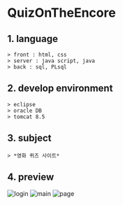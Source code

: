 # QuizOnTheEncore

## 1. language
    > front : html, css
    > server : java script, java
    > back : sql, PLsql

## 2. develop environment
    > eclipse
    > oracle DB
    > tomcat 8.5

## 3. subject
    > *영화 퀴즈 사이트*
    
## 4. preview
![login](https://user-images.githubusercontent.com/43268924/64932117-ce93a080-d877-11e9-81ce-d05aa092f5d1.png)
![main](https://user-images.githubusercontent.com/43268924/64932115-cdfb0a00-d877-11e9-9f52-3d760df17b8b.png)
![page](https://user-images.githubusercontent.com/43268924/64932116-ce93a080-d877-11e9-965e-7a27b401e5e7.png)


